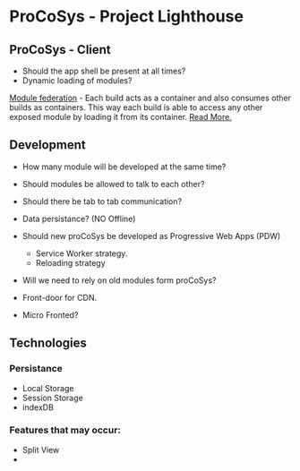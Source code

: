 # ProCoSys - Project Lighthouse

## ProCoSys - Client

-   Should the app shell be present at all times?
-   Dynamic loading of modules?

[Module federation](https://webpack.js.org/concepts/module-federation/) - Each build acts as a container and also consumes other builds as containers. This way each build is able to access any other exposed module by loading it from its container. [Read More.](https://blog.bredvid.no/micro-frontends-with-module-federation-e4ed75fcc328)

## Development

-   How many module will be developed at the same time?
-   Should modules be allowed to talk to each other?
-   Should there be tab to tab communication?
-   Data persistance? (NO Offline)

-   Should new proCoSys be developed as Progressive Web Apps (PDW)
    -   Service Worker strategy.
    -   Reloading strategy
-   Will we need to rely on old modules form proCoSys?
-   Front-door for CDN.
-   Micro Fronted?

## Technologies

### Persistance

-   Local Storage
-   Session Storage
-   indexDB

### Features that may occur:

-   Split View
-
